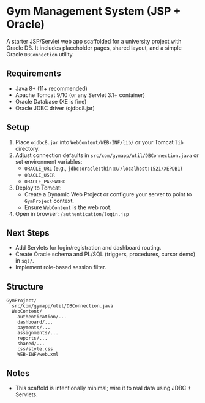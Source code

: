 # Gym Management System (JSP + Oracle)

A starter JSP/Servlet web app scaffolded for a university project with Oracle DB. It includes placeholder pages, shared layout, and a simple Oracle `DBConnection` utility.

## Requirements
- Java 8+ (11+ recommended)
- Apache Tomcat 9/10 (or any Servlet 3.1+ container)
- Oracle Database (XE is fine)
- Oracle JDBC driver (ojdbc8.jar)

## Setup
1. Place `ojdbc8.jar` into `WebContent/WEB-INF/lib/` or your Tomcat `lib` directory.
2. Adjust connection defaults in `src/com/gymapp/util/DBConnection.java` or set environment variables:
   - `ORACLE_URL` (e.g., `jdbc:oracle:thin:@//localhost:1521/XEPDB1`)
   - `ORACLE_USER`
   - `ORACLE_PASSWORD`
3. Deploy to Tomcat:
   - Create a Dynamic Web Project or configure your server to point to `GymProject` context.
   - Ensure `WebContent` is the web root.
4. Open in browser: `/authentication/login.jsp`

## Next Steps
- Add Servlets for login/registration and dashboard routing.
- Create Oracle schema and PL/SQL (triggers, procedures, cursor demo) in `sql/`.
- Implement role-based session filter.

## Structure
```
GymProject/
  src/com/gymapp/util/DBConnection.java
  WebContent/
    authentication/...
    dashboard/...
    payments/...
    assignments/...
    reports/...
    shared/...
    css/style.css
    WEB-INF/web.xml
```

## Notes
- This scaffold is intentionally minimal; wire it to real data using JDBC + Servlets.